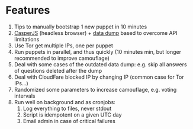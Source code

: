 # Features

1.  Tips to manually bootstrap 1 new puppet in 10 minutes
1.  [CasperJS](https://github.com/n1k0/casperjs) (headless browser) + [data dump](https://archive.org/details/stackexchange) based to overcome API limitations
1.  Use Tor get multiple IPs, one per puppet
1.  Run puppets in parallel, and thus quickly (10 minutes min, but longer recommended to improve camouflage)
1.  Deal with some cases of the outdated data dump: e.g. skip all answers of questions deleted after the dump
1.  Deal with CloudFare blocked IP by changing IP (common case for Tor IPs...)
1.  Randomized some parameters to increase camouflage, e.g. voting intervals
1.  Run well on background and as cronjobs:
    1.  Log everything to files, never stdout
    1.  Script is idempotent on a given UTC day
    1.  Email admin in case of critical failures
